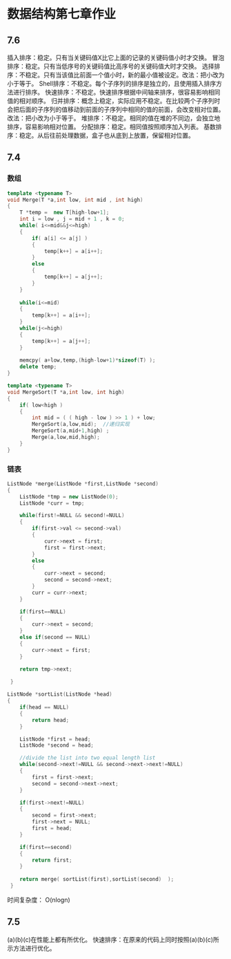 # 数据结构第七章作业
## 7.6
插入排序：稳定。只有当关键码值X比它上面的记录的关键码值小时才交换。
冒泡排序：稳定。只有当低序号的关键码值比高序号的关键码值大时才交换。
选择排序：不稳定。只有当该值比前面一个值小时，新的最小值被设定。改法：把小改为小于等于。
Shell排序：不稳定。每个子序列的排序是独立的，且使用插入排序方法进行排序。
快速排序：不稳定。快速排序根据中间轴来排序，很容易影响相同值的相对顺序。
归并排序：概念上稳定，实际应用不稳定。在比较两个子序列时会把后面的子序列的值移动到前面的子序列中相同的值的前面，会改变相对位置。改法：把小改为小于等于。
堆排序：不稳定。相同的值在堆的不同边，会独立地排序，容易影响相对位置。
分配排序：稳定。相同值按照顺序加入列表。
基数排序：稳定。从后往前处理数据，盒子也从底到上放置，保留相对位置。

## 7.4
### 数组
```cpp
template <typename T> 
void Merge(T *a,int low, int mid , int high)
{
    T *temp =  new T[high-low+1]; 
    int i = low , j = mid + 1 , k = 0;
    while( i<=mid&&j<=high)    
    {
        if( a[i] <= a[j] )       
        {
            temp[k++] = a[i++];    
        }
        else
        {
            temp[k++] = a[j++];
        }
    }
    
    while(i<=mid)    
    {
        temp[k++] = a[i++];
    }
    while(j<=high)    
    {
        temp[k++] = a[j++];
    }
    
    memcpy( a+low,temp,(high-low+1)*sizeof(T) );
    delete temp;
}

template <typename T>
void MergeSort(T *a,int low, int high)
{
    if( low<high )
    {
        int mid = ( ( high - low ) >> 1 ) + low; 
        MergeSort(a,low,mid);  //递归实现 
        MergeSort(a,mid+1,high) ;
        Merge(a,low,mid,high);
    }
}
```
### 链表
```cpp
ListNode *merge(ListNode *first,ListNode *second)
{
	ListNode *tmp = new ListNode(0);
	ListNode *curr = tmp;

	while(first!=NULL && second!=NULL)
	{
		if(first->val <= second->val)
		{
			curr->next = first;
			first = first->next;
		}	
		else
		{
			curr->next = second;
			second = second->next;
		}
		curr = curr->next;
	}

	if(first==NULL)
	{
		curr->next = second;
	}
	else if(second == NULL)
	{
		curr->next = first;
	}

	return tmp->next;

 }
 
ListNode *sortList(ListNode *head) 
{
    if(head == NULL)
	{
		return head;
	}

	ListNode *first = head;
	ListNode *second = head;

	//divide the list into two equal length list
	while(second->next!=NULL && second->next->next!=NULL)
	{
		first = first->next;
		second = second->next->next;
	}

	if(first->next!=NULL)
	{
		second = first->next;
		first->next = NULL;
		first = head;
	}

	if(first==second)
	{
		return first;
	}
	
	return merge( sortList(first),sortList(second)  );
 }
```
时间复杂度：
O(nlogn)
## 7.5
(a)(b)(c)在性能上都有所优化。
快速排序：在原来的代码上同时按照(a)(b)(c)所示方法进行优化。
